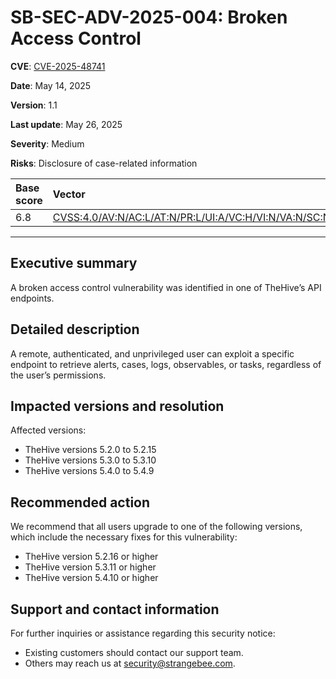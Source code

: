 # SB-SEC-ADV-2025-004: Broken Access Control

**CVE**: [CVE-2025-48741](https://nvd.nist.gov/vuln/detail/CVE-2025-48741)

**Date**: May 14, 2025

**Version**: 1.1

**Last update**: May 26, 2025

**Severity**: Medium

**Risks**: Disclosure of case-related information

| Base score  | Vector          |
| :--------------- |:---------------|
| 6.8  | [CVSS:4.0/AV:N/AC:L/AT:N/PR:L/UI:A/VC:H/VI:N/VA:N/SC:N/SI:N/SA:N](https://www.first.org/cvss/calculator/4-0#CVSS:4.0/AV:N/AC:L/AT:N/PR:L/UI:A/VC:H/VI:N/VA:N/SC:N/SI:N/SA:N) |

---

## Executive summary

A broken access control vulnerability was identified in one of TheHive’s API endpoints.

## Detailed description

A remote, authenticated, and unprivileged user can exploit a specific endpoint to retrieve alerts, cases, logs, observables, or tasks, regardless of the user’s permissions.

## Impacted versions and resolution

Affected versions:

* TheHive versions 5.2.0 to 5.2.15
* TheHive versions 5.3.0 to 5.3.10
* TheHive versions 5.4.0 to 5.4.9

## Recommended action

We recommend that all users upgrade to one of the following versions, which include the necessary fixes for this vulnerability:

* TheHive version 5.2.16 or higher
* TheHive version 5.3.11 or higher
* TheHive version 5.4.10 or higher

## Support and contact information

For further inquiries or assistance regarding this security notice:

* Existing customers should contact our support team.
* Others may reach us at security@strangebee.com.